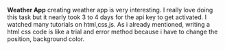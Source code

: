 **Weather App**
creating weather app is very interesting.
I really love doing this task but it nearly took 3 to 4 days for the api key to get activated.
I watched many tutorials on html,css,js.
As i already mentioned, writing a html css code is like a trial and error method because i have to change the position, background color.
